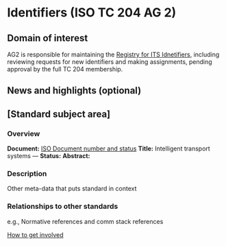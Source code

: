 # Identifiers (ISO TC 204 AG 2)

## Domain of interest

AG2 is responsible for maintaining the [Registry for ITS Idnetifiers](https://iso-tc204.github.io/iso5345/), including reviewing requests for new identifiers and making assignments, pending approval by the full TC 204 membership.

## News and highlights (optional) 

## [Standard subject area]

### Overview

**Document:** [ISO Document number and status](index.md)
**Title:** Intelligent transport systems —
**Status:** 
**Abstract:** 

### Description

Other meta-data that puts standard in context

### Relationships to other standards

e.g., Normative references and comm stack references

[How to get involved](../contact.md)
